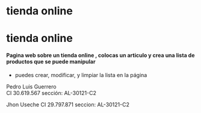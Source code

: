# tienda online
# tienda online

####  Pagina web sobre un tienda online , colocas un articulo y crea una lista de productos que se puede manipular 

- puedes crear, modificar, y limpiar la lista  en la página


 Pedro Luis Guerrero  
 CI 30.619.567
 sección: AL-30121-C2

Jhon Useche 
CI 29.797.871
seccion: AL-30121-C2


